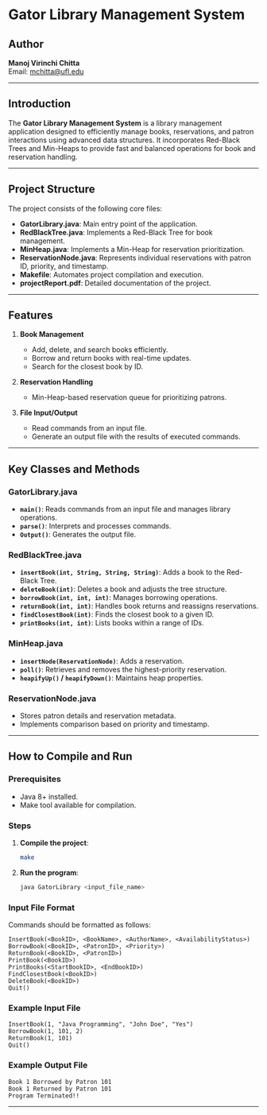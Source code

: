 # Gator Library Management System

## Author
**Manoj Virinchi Chitta**  
Email: mchitta@ufl.edu

---
## Introduction
The **Gator Library Management System** is a library management application designed to efficiently manage books, reservations, and patron interactions using advanced data structures. It incorporates Red-Black Trees and Min-Heaps to provide fast and balanced operations for book and reservation handling.

---

## Project Structure

The project consists of the following core files:

- **GatorLibrary.java**: Main entry point of the application.
- **RedBlackTree.java**: Implements a Red-Black Tree for book management.
- **MinHeap.java**: Implements a Min-Heap for reservation prioritization.
- **ReservationNode.java**: Represents individual reservations with patron ID, priority, and timestamp.
- **Makefile**: Automates project compilation and execution.
- **projectReport.pdf**: Detailed documentation of the project.

---

## Features

1. **Book Management**
   - Add, delete, and search books efficiently.
   - Borrow and return books with real-time updates.
   - Search for the closest book by ID.

2. **Reservation Handling**
   - Min-Heap-based reservation queue for prioritizing patrons.

3. **File Input/Output**
   - Read commands from an input file.
   - Generate an output file with the results of executed commands.

---

## Key Classes and Methods

### GatorLibrary.java
- **`main()`**: Reads commands from an input file and manages library operations.
- **`parse()`**: Interprets and processes commands.
- **`Output()`**: Generates the output file.

### RedBlackTree.java
- **`insertBook(int, String, String, String)`**: Adds a book to the Red-Black Tree.
- **`deleteBook(int)`**: Deletes a book and adjusts the tree structure.
- **`borrowBook(int, int, int)`**: Manages borrowing operations.
- **`returnBook(int, int)`**: Handles book returns and reassigns reservations.
- **`findClosestBook(int)`**: Finds the closest book to a given ID.
- **`printBooks(int, int)`**: Lists books within a range of IDs.

### MinHeap.java
- **`insertNode(ReservationNode)`**: Adds a reservation.
- **`poll()`**: Retrieves and removes the highest-priority reservation.
- **`heapifyUp()` / `heapifyDown()`**: Maintains heap properties.

### ReservationNode.java
- Stores patron details and reservation metadata.
- Implements comparison based on priority and timestamp.

---

## How to Compile and Run

### Prerequisites
- Java 8+ installed.
- Make tool available for compilation.

### Steps

1. **Compile the project**:
   ```bash
   make
   ```

2. **Run the program**:
   ```bash
   java GatorLibrary <input_file_name>
   ```

### Input File Format
Commands should be formatted as follows:
```plaintext
InsertBook(<BookID>, <BookName>, <AuthorName>, <AvailabilityStatus>)
BorrowBook(<BookID>, <PatronID>, <Priority>)
ReturnBook(<BookID>, <PatronID>)
PrintBook(<BookID>)
PrintBooks(<StartBookID>, <EndBookID>)
FindClosestBook(<BookID>)
DeleteBook(<BookID>)
Quit()
```

### Example Input File
```plaintext
InsertBook(1, "Java Programming", "John Doe", "Yes")
BorrowBook(1, 101, 2)
ReturnBook(1, 101)
Quit()
```

### Example Output File
```plaintext
Book 1 Borrowed by Patron 101
Book 1 Returned by Patron 101
Program Terminated!!
```

---


